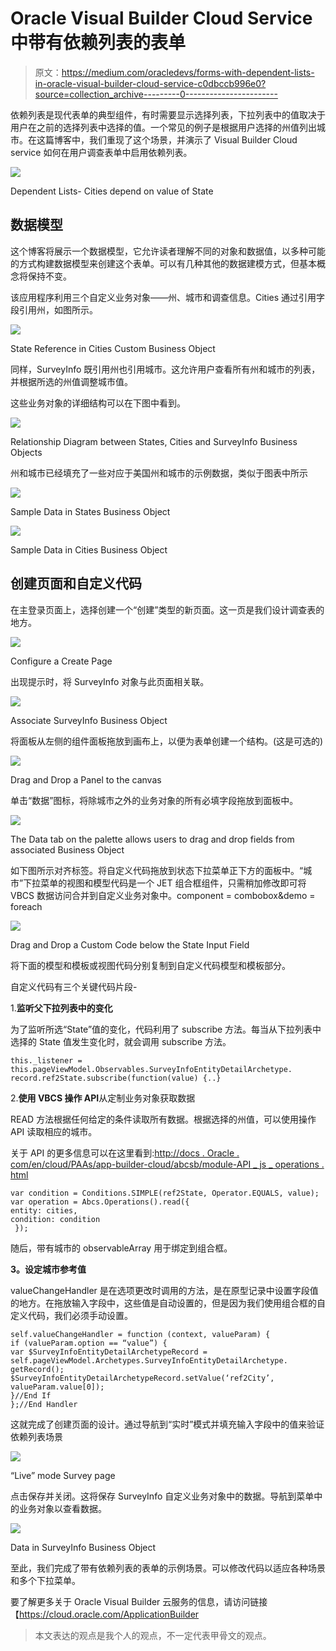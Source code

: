 # Oracle Visual Builder Cloud Service 中带有依赖列表的表单

> 原文：<https://medium.com/oracledevs/forms-with-dependent-lists-in-oracle-visual-builder-cloud-service-c0dbccb996e0?source=collection_archive---------0----------------------->

依赖列表是现代表单的典型组件，有时需要显示选择列表，下拉列表中的值取决于用户在之前的选择列表中选择的值。一个常见的例子是根据用户选择的州值列出城市。在这篇博客中，我们重现了这个场景，并演示了 Visual Builder Cloud service 如何在用户调查表单中启用依赖列表。

![](img/0569444da5962849e49edadfd17b7230.png)

Dependent Lists- Cities depend on value of State

## 数据模型

这个博客将展示一个数据模型，它允许读者理解不同的对象和数据值，以多种可能的方式构建数据模型来创建这个表单。可以有几种其他的数据建模方式，但基本概念将保持不变。

该应用程序利用三个自定义业务对象——州、城市和调查信息。Cities 通过引用字段引用州，如图所示。

![](img/d1d3933d7415a8aa3df7dbdf43270742.png)

State Reference in Cities Custom Business Object

同样，SurveyInfo 既引用州也引用城市。这允许用户查看所有州和城市的列表，并根据所选的州值调整城市值。

这些业务对象的详细结构可以在下图中看到。

![](img/936ff13091688816c6bb72b42820da78.png)

Relationship Diagram between States, Cities and SurveyInfo Business Objects

州和城市已经填充了一些对应于美国州和城市的示例数据，类似于图表中所示

![](img/3a4883291ab91ba2b810c26a38301c3a.png)

Sample Data in States Business Object

![](img/1ddc22c6fe3533168abf3c26303e3382.png)

Sample Data in Cities Business Object

## 创建页面和自定义代码

在主登录页面上，选择创建一个“创建”类型的新页面。这一页是我们设计调查表的地方。

![](img/ee5a87c628b5c555e922b40c37d9801a.png)

Configure a Create Page

出现提示时，将 SurveyInfo 对象与此页面相关联。

![](img/d23fb9bdd60696e2510a43a9c56e7d7d.png)

Associate SurveyInfo Business Object

将面板从左侧的组件面板拖放到画布上，以便为表单创建一个结构。(这是可选的)

![](img/58e809bc96873d794ae105eef963cc4f.png)

Drag and Drop a Panel to the canvas

单击“数据”图标，将除城市之外的业务对象的所有必填字段拖放到面板中。

![](img/c7eb8aa3e5b2fb1fbe871a20617b5560.png)

The Data tab on the palette allows users to drag and drop fields from associated Business Object

如下图所示对齐标签。将自定义代码拖放到状态下拉菜单正下方的面板中。“城市”下拉菜单的视图和模型代码是一个 JET 组合框组件，只需稍加修改即可将 VBCS 数据访问合并到自定义业务对象中。component = combobox&demo = foreach

![](img/25ab3bfd0690d8e3f7ba93a2071acc06.png)

Drag and Drop a Custom Code below the State Input Field

将下面的模型和模板或视图代码分别复制到自定义代码模型和模板部分。

自定义代码有三个关键代码片段-

1.**监听父下拉列表中的变化**

为了监听所选“State”值的变化，代码利用了 subscribe 方法。每当从下拉列表中选择的 State 值发生变化时，就会调用 subscribe 方法。

```
this._listener = this.pageViewModel.Observables.SurveyInfoEntityDetailArchetype. record.ref2State.subscribe(function(value) {..}
```

2.**使用 VBCS 操作 API**从定制业务对象获取数据

READ 方法根据任何给定的条件读取所有数据。根据选择的州值，可以使用操作 API 读取相应的城市。

关于 API 的更多信息可以在这里看到:[http://docs . Oracle . com/en/cloud/PAAs/app-builder-cloud/abcsb/module-API _ js _ operations . html](http://docs.oracle.com/en/cloud/paas/app-builder-cloud/abcsb/module-api_js_Operations.html)

```
var condition = Conditions.SIMPLE(ref2State, Operator.EQUALS, value);
var operation = Abcs.Operations().read({
entity: cities, 
condition: condition
 });
```

随后，带有城市的 observableArray 用于绑定到组合框。

**3。设定城市参考值**

valueChangeHandler 是在选项更改时调用的方法，是在原型记录中设置字段值的地方。在拖放输入字段中，这些值是自动设置的，但是因为我们使用组合框的自定义代码，我们必须手动设置。

```
self.valueChangeHandler = function (context, valueParam) { 
if (valueParam.option == “value”) { 
var $SurveyInfoEntityDetailArchetypeRecord = self.pageViewModel.Archetypes.SurveyInfoEntityDetailArchetype. getRecord(); $SurveyInfoEntityDetailArchetypeRecord.setValue(‘ref2City’, valueParam.value[0]); 
}//End If 
};//End Handler
```

这就完成了创建页面的设计。通过导航到“实时”模式并填充输入字段中的值来验证依赖列表场景

![](img/363c7692d47485959ceef33ed75d5001.png)

“Live” mode Survey page

点击保存并关闭。这将保存 SurveyInfo 自定义业务对象中的数据。导航到菜单中的业务对象以查看数据。

![](img/dc5b4b445b74b2237570799ce425d8f6.png)

Data in SurveyInfo Business Object

至此，我们完成了带有依赖列表的表单的示例场景。可以修改代码以适应各种场景和多个下拉菜单。

要了解更多关于 Oracle Visual Builder 云服务的信息，请访问链接【https://cloud.oracle.com/ApplicationBuilder 

> 本文表达的观点是我个人的观点，不一定代表甲骨文的观点。